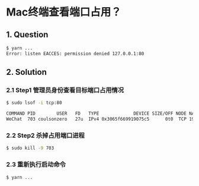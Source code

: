 # Mac终端查看端口占用？


## 1. Question

```sh
$ yarn ...
Error: listen EACCES: permission denied 127.0.0.1:80
```

## 2. Solution

### 2.1 Step1 管理员身份查看目标端口占用情况

```sh
$ sudo lsof -i tcp:80

COMMAND PID        USER   FD   TYPE             DEVICE SIZE/OFF NODE NAME
WeChat  703 coulsonzero   27u  IPv4 0x3065f669919075c5      0t0  TCP 192.168.0.1
```

### 2.2 Step2 杀掉占用端口进程

```sh
$ sudo kill -9 703
```

### 2.3 重新执行启动命令

```sh
$ yarn ...
```